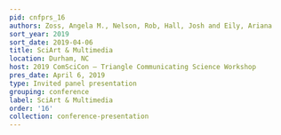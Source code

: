 ```yaml
---
pid: cnfprs_16
authors: Zoss, Angela M., Nelson, Rob, Hall, Josh and Eily, Ariana
sort_year: 2019
sort_date: 2019-04-06
title: SciArt & Multimedia
location: Durham, NC
host: 2019 ComSciCon – Triangle Communicating Science Workshop
pres_date: April 6, 2019
type: Invited panel presentation
grouping: conference
label: SciArt & Multimedia
order: '16'
collection: conference-presentation
---
```


